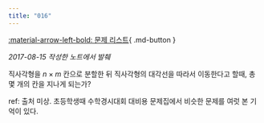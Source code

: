```yaml
---
title: "016"
---
```


[:material-arrow-left-bold: 문제 리스트](../index.md){ .md-button }

*2017-08-15 작성한 노트에서 발췌*

직사각형을 $n \times m$ 칸으로 분할한 뒤 직사각형의 대각선을 따라서 이동한다고 할때, 총 몇 개의 칸을 지나게 되는가?

ref: 출처 미상. 초등학생때 수학경시대회 대비용 문제집에서 비슷한 문제를 여럿 본 기억이 있다.